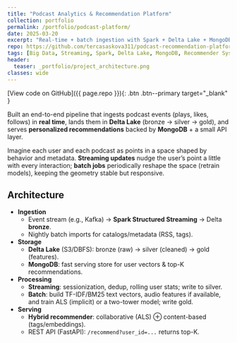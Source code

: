 ```yaml
---
title: "Podcast Analytics & Recommendation Platform"
collection: portfolio
permalink: /portfolio/podcast-platform/
date: 2025-03-20
excerpt: "Real-time + batch ingestion with Spark + Delta Lake + MongoDB; hybrid recommender from user interactions and metadata."
repo: https://github.com/tercasaskova311/podcast-recommendation-platform
tags: [Big Data, Streaming, Spark, Delta Lake, MongoDB, Recommender Systems]
header:
  teaser: _portfolio/project_architecture.png
classes: wide
---
```


[View code on GitHub]({{ page.repo }}){: .btn .btn--primary target="_blank" }

Built an end-to-end pipeline that ingests podcast events (plays, likes, follows) in **real time**, lands them in **Delta Lake** (bronze → silver → gold), and serves **personalized recommendations** backed by **MongoDB** + a small API layer.

Imagine each user and each podcast as points in a space shaped by behavior and metadata. **Streaming updates** nudge the user’s point a little with every interaction; **batch jobs** periodically reshape the space (retrain models), keeping the geometry stable but responsive.

## Architecture
- **Ingestion**
  - Event stream (e.g., Kafka) → **Spark Structured Streaming** → Delta **bronze**.
  - Nightly batch imports for catalogs/metadata (RSS, tags).
- **Storage**
  - **Delta Lake** (S3/DBFS): bronze (raw) → silver (cleaned) → gold (features).
  - **MongoDB**: fast serving store for user vectors & top-K recommendations.
- **Processing**
  - **Streaming**: sessionization, dedup, rolling user stats; write to silver.
  - **Batch**: build TF-IDF/BM25 text vectors, audio features if available, and train ALS (implicit) or a two-tower model; write gold.
- **Serving**
  - **Hybrid recommender**: collaborative (ALS) ⊕ content-based (tags/embeddings).
  - REST API (FastAPI): `/recommend?user_id=...` returns top-K.


